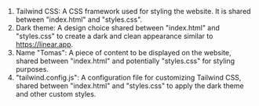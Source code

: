 1. Tailwind CSS: A CSS framework used for styling the website. It is shared between "index.html" and "styles.css".
2. Dark theme: A design choice shared between "index.html" and "styles.css" to create a dark and clean appearance similar to https://linear.app.
3. Name "Tomas": A piece of content to be displayed on the website, shared between "index.html" and potentially "styles.css" for styling purposes.
4. "tailwind.config.js": A configuration file for customizing Tailwind CSS, shared between "index.html" and "styles.css" to apply the dark theme and other custom styles.